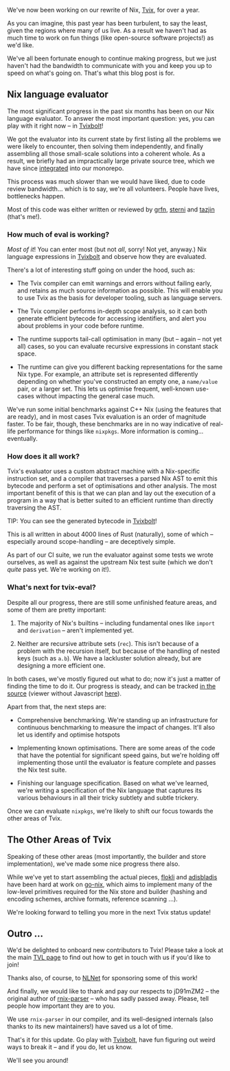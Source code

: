 We've now been working on our rewrite of Nix, [Tvix][], for over a
year.

As you can imagine, this past year has been turbulent, to say the
least, given the regions where many of us live. As a result we haven't
had as much time to work on fun things (like open-source software
projects!) as we'd like.

We've all been fortunate enough to continue making progress, but we
just haven't had the bandwidth to communicate with you and keep you up
to speed on what's going on. That's what this blog post is for.

## Nix language evaluator

The most significant progress in the past six months has been on our
Nix language evaluator. To answer the most important question: yes,
you can play with it right now – in [Tvixbolt][]!

We got the evaluator into its current state by first listing all the
problems we were likely to encounter, then solving them independently,
and finally assembling all those small-scale solutions into a coherent
whole. As a result, we briefly had an impractically large private
source tree, which we have since [integrated][] into our monorepo.

This process was much slower than we would have liked, due to code
review bandwidth... which is to say, we're all volunteers. People have
lives, bottlenecks happen.

Most of this code was either written or reviewed by [grfn][],
[sterni][] and [tazjin][] (that's me!).

### How much of eval is working?

*Most of it*! You can enter most (but not *all*, sorry! Not yet,
anyway.) Nix language expressions in [Tvixbolt][] and observe how they
are evaluated.

There's a lot of interesting stuff going on under the hood, such as:

* The Tvix compiler can emit warnings and errors without failing
  early, and retains as much source information as possible. This will
  enable you to use Tvix as the basis for developer tooling, such as
  language servers.

* The Tvix compiler performs in-depth scope analysis, so it can both
  generate efficient bytecode for accessing identifiers, and alert you
  about problems in your code before runtime.

* The runtime supports tail-call optimisation in many (but – again –
  not yet all) cases, so you can evaluate recursive expressions in
  constant stack space.

* The runtime can give you different backing representations for the
  same Nix type. For example, an attribute set is represented
  differently depending on whether you've constructed an empty one, a
  `name/value` pair, or a larger set. This lets us optimise frequent,
  well-known use-cases without impacting the general case much.

We've run some initial benchmarks against C++ Nix (using the features
that are ready), and in most cases Tvix evaluation is an order of
magnitude faster. To be fair, though, these benchmarks are in no way
indicative of real-life performance for things like `nixpkgs`. More
information is coming... eventually.

### How does it all work?

Tvix's evaluator uses a custom abstract machine with a Nix-specific
instruction set, and a compiler that traverses a parsed Nix AST to
emit this bytecode and perform a set of optimisations and other
analysis. The most important benefit of this is that we can plan and
lay out the execution of a program in a way that is better suited to
an efficient runtime than directly traversing the AST.

TIP: You can see the generated bytecode in [Tvixbolt][]!

This is all written in about 4000 lines of Rust (naturally), some of
which – especially around scope-handling – are deceptively simple.

As part of our CI suite, we run the evaluator against some tests we
wrote ourselves, as well as against the upstream Nix test suite (which
we don't *quite* pass yet. We're working on it!).

### What's next for tvix-eval?

Despite all our progress, there are still some unfinished feature
areas, and some of them are pretty important:

1. The majority of Nix's builtins – including fundamental ones like
   `import` and `derivation` – aren't implemented yet.

2. Neither are recursive attribute sets (`rec`). This isn't because of
   a problem with the recursion itself, but because of the handling of
   nested keys (such as `a.b`). We have a lackluster solution already,
   but are designing a more efficient one.

In both cases, we've mostly figured out what to do; now it's just a
matter of finding the time to do it. Our progress is steady, and can
be tracked [in the source][src] (viewer without Javascript
[here][src-noscript]).

Apart from that, the next steps are:

* Comprehensive benchmarking. We're standing up an infrastructure for
  continuous benchmarking to measure the impact of changes. It'll also
  let us identify and optimise hotspots

* Implementing known optimisations. There are some areas of the code
  that have the potential for significant speed gains, but we're
  holding off implementing those until the evaluator is feature
  complete and passes the Nix test suite.

* Finishing our language specification. Based on what we've learned,
  we're writing a specification of the Nix language that captures its
  various behaviours in all their tricky subtlety and subtle trickery.

Once we can evaluate `nixpkgs`, we're likely to shift our focus
towards the other areas of Tvix.

## The Other Areas of Tvix

Speaking of these other areas (most importantly, the builder and store
implementation), we've made some nice progress there also.

While we've yet to start assembling the actual pieces, [flokli][] and
[adisbladis][] have been hard at work on [go-nix][], which aims to
implement many of the low-level primitives required for the Nix store
and builder (hashing and encoding schemes, archive formats, reference
scanning ...).

We're looking forward to telling you more in the next Tvix status
update!

## Outro ...

We'd be delighted to onboard new contributors to Tvix! Please take a
look at the main [TVL page](https://tvl.fyi) to find out how to get in
touch with us if you'd like to join!

Thanks also, of course, to [NLNet](https://nlnet.nl/) for sponsoring
some of this work!

And finally, we would like to thank and pay our respects to jD91mZM2 –
the original author of
[rnix-parser](https://github.com/nix-community/rnix-parser) – who has
sadly passed away. Please, tell people how important they are to you.

We use `rnix-parser` in our compiler, and its well-designed internals
(also thanks to its new maintainers!) have saved us a lot of time.

That's it for this update. Go play with [Tvixbolt][], have fun
figuring out weird ways to break it – and if you do, let us know.

We'll see you around!

[Tvix]: https://tvl.fyi/blog/rewriting-nix
[Tvixbolt]: https://tvixbolt.tvl.su
[integrated]: https://cl.tvl.fyi/q/status:merged+%2522tvix/eval%2522+mergedbefore:2022-09-09
[src]: https://cs.tvl.fyi/depot/-/tree/tvix/eval
[src-noscript]: https://code.tvl.fyi/tree/tvix/eval
[tazjin]: https://tazj.in
[grfn]: https://gws.fyi/
[sterni]: https://github.com/sternenseemann
[go-nix]: https://github.com/nix-community/go-nix
[flokli]: https://flokli.de/
[adisbladis]: https://github.com/adisbladis
